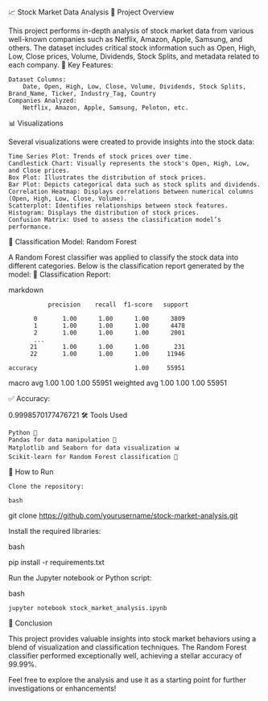 📈 Stock Market Data Analysis
📝 Project Overview

This project performs in-depth analysis of stock market data from various well-known companies such as Netflix, Amazon, Apple, Samsung, and others. The dataset includes critical stock information such as Open, High, Low, Close prices, Volume, Dividends, Stock Splits, and metadata related to each company.
🔑 Key Features:

    Dataset Columns:
        Date, Open, High, Low, Close, Volume, Dividends, Stock Splits, Brand_Name, Ticker, Industry_Tag, Country
    Companies Analyzed:
        Netflix, Amazon, Apple, Samsung, Peloton, etc.

📊 Visualizations

Several visualizations were created to provide insights into the stock data:

    Time Series Plot: Trends of stock prices over time.
    Candlestick Chart: Visually represents the stock's Open, High, Low, and Close prices.
    Box Plot: Illustrates the distribution of stock prices.
    Bar Plot: Depicts categorical data such as stock splits and dividends.
    Correlation Heatmap: Displays correlations between numerical columns (Open, High, Low, Close, Volume).
    Scatterplot: Identifies relationships between stock features.
    Histogram: Displays the distribution of stock prices.
    Confusion Matrix: Used to assess the classification model’s performance.

🎯 Classification Model: Random Forest

A Random Forest classifier was applied to classify the stock data into different categories. Below is the classification report generated by the model:
🧾 Classification Report:

markdown

               precision    recall  f1-score   support

           0       1.00      1.00      1.00      3809
           1       1.00      1.00      1.00      4478
           2       1.00      1.00      1.00      2001
           ...
          21       1.00      1.00      1.00       231
          22       1.00      1.00      1.00     11946

    accuracy                           1.00     55951
   macro avg       1.00      1.00      1.00     55951
weighted avg       1.00      1.00      1.00     55951

✅ Accuracy:

0.9998570177476721
🛠 Tools Used

    Python 🐍
    Pandas for data manipulation 🧮
    Matplotlib and Seaborn for data visualization 📊
    Scikit-learn for Random Forest classification 🧠

🚀 How to Run

    Clone the repository:

    bash

git clone https://github.com/yourusername/stock-market-analysis.git

Install the required libraries:

bash

pip install -r requirements.txt

Run the Jupyter notebook or Python script:

bash

    jupyter notebook stock_market_analysis.ipynb

📌 Conclusion

This project provides valuable insights into stock market behaviors using a blend of visualization and classification techniques. The Random Forest classifier performed exceptionally well, achieving a stellar accuracy of 99.99%.

Feel free to explore the analysis and use it as a starting point for further investigations or enhancements!
